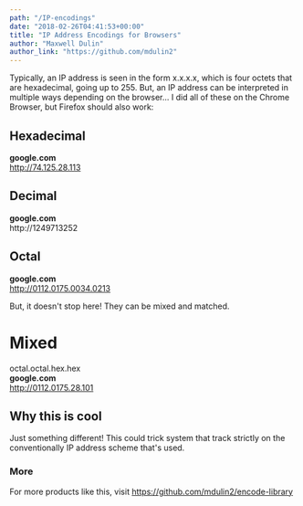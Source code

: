 ```yaml
---
path: "/IP-encodings"
date: "2018-02-26T04:41:53+00:00"
title: "IP Address Encodings for Browsers"
author: "Maxwell Dulin"
author_link: "https://github.com/mdulin2"
---
```


Typically, an IP address is seen in the form x.x.x.x, which is four octets that are hexadecimal, going up to 255.
But, an IP address can be interpreted in multiple ways depending on the browser...
I did all of these on the Chrome Browser, but Firefox should also work:

## Hexadecimal

<b> google.com </b>  
http://74.125.28.113

## Decimal

<b> google.com </b>  
http://1249713252

## Octal

<b> google.com </b>  
 http://0112.0175.0034.0213

But, it doesn't stop here! They can be mixed and matched.

# Mixed

octal.octal.hex.hex  
<b> google.com </b>  
http://0112.0175.28.101

## Why this is cool

Just something different! This could trick system that track strictly on the conventionally IP address scheme that's used.

### More

For more products like this, visit https://github.com/mdulin2/encode-library

